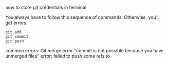 
how to store git credentials in terminal

You always have to follow this sequence of commands. Otherwise, you'll get errors.

```shell
git add
git commit
git push
```
common errors:
Git merge error "commit is not possible because you have unmerged files"
error: failed to push some refs to 

